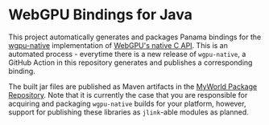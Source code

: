 # WebGPU Bindings for Java

This project automatically generates and packages Panama bindings for the
[wgpu-native](https://github.com/gfx-rs/wgpu-native) implementation of 
[WebGPU's native C API](https://github.com/webgpu-native/webgpu-headers/).
This is an automated process - everytime there is a new release of `wgpu-native`,
a GitHub Action in this repository generates and publishes a corresponding binding.

The built jar files are published as Maven artifacts in the 
[MyWorld Package Repository](https://github.com/MyWorldLLC/Packages/packages/2097504).
Note that it is currently the case that you are responsible for acquiring and packaging
`wgpu-native` builds for your platform, however, support for publishing these libraries
as `jlink`-able modules as planned.